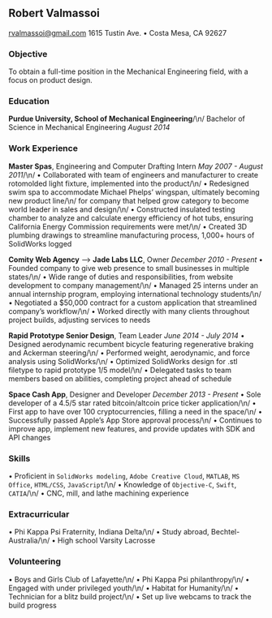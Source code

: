 ## Robert Valmassoi
[rvalmassoi@gmail.com](mailto:rvalmassoi@gmail.com)
1615 Tustin Ave. • Costa Mesa, CA 92627

### Objective
To obtain a full-time position in the Mechanical Engineering field, with a focus on product design.

### Education
**Purdue University, School of Mechanical Engineering**/\n/
Bachelor of Science in Mechanical Engineering *August 2014*

### Work Experience
**Master Spas**, Engineering and Computer Drafting Intern *May 2007 - August 2011*/\n/
• Collaborated with team of engineers and manufacturer to create rotomolded light fixture, implemented into the product/\n/
• Redesigned swim spa to accommodate Michael Phelps’ wingspan, ultimately becoming new product line/\n/
for company that helped grow category to become world leader in sales and design/\n/
• Constructed insulated testing chamber to analyze and calculate energy efficiency of hot tubs, ensuring California Energy Commission requirements were met/\n/
• Created 3D plumbing drawings to streamline manufacturing process, 1,000+ hours of SolidWorks logged

**Comity Web Agency** --> **Jade Labs LLC**, Owner *December 2010 - Present*
• Founded company to give web presence to small businesses in multiple states/\n/
• Wide range of duties and responsibilities, from website development to company management/\n/
• Managed 25 interns under an annual internship program, employing international technology students/\n/
• Negotiated a $50,000 contract for a custom application that streamlined company’s workflow/\n/
• Worked directly with many clients throughout project builds, adjusting services to needs

**Rapid Prototype Senior Design**, Team Leader *June 2014 - July 2014*
• Designed aerodynamic recumbent bicycle featuring regenerative braking and Ackerman steering/\n/
• Performed weight, aerodynamic, and force analysis using SolidWorks/\n/
• Optimized SolidWorks design for .stl filetype to rapid prototype 1/5 model/\n/
• Delegated tasks to team members based on abilities, completing project ahead of schedule

**Space Cash App**, Designer and Developer *December 2013 - Present*
• Sole developer of a 4.5/5 star rated bitcoin/altcoin price ticker application/\n/
• First app to have over 100 cryptocurrencies, filling a need in the space/\n/
• Successfully passed Apple’s App Store approval process/\n/
• Continues to improve app, implement new features, and provide updates with SDK and API changes

### Skills
• Proficient in `SolidWorks modeling`, `Adobe Creative Cloud`, `MATLAB`, `MS Office`, `HTML/CSS`, `JavaScript`/\n/
• Knowledge of `Objective-C`, `Swift`, `CATIA`/\n/
• CNC, mill, and lathe machining experience

### Extracurricular
• Phi Kappa Psi Fraternity, Indiana Delta/\n/
• Study abroad, Bechtel-Australia/\n/
• High school Varsity Lacrosse

### Volunteering
• Boys and Girls Club of Lafayette/\n/
  • Phi Kappa Psi philanthropy/\n/
  • Engaged with under privileged youth/\n/
• Habitat for Humanity/\n/
  • Technician for a blitz build project/\n/
  • Set up live webcams to track the build progress
